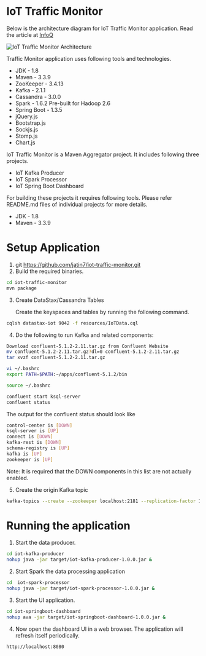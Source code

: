 # IoT Traffic Monitor

Below is the architecture diagram for IoT Traffic Monitor application. Read the article at [InfoQ](https://www.infoq.com/articles/traffic-data-monitoring-iot-kafka-and-spark-streaming)

![IoT Traffic Monitor Architecture](https://github.com/baghelamit/iot-traffic-monitor/blob/master/iot-architecture.png)

Traffic Monitor application uses following tools and technologies.

- JDK - 1.8
- Maven - 3.3.9
- ZooKeeper - 3.4.13
- Kafka - 2.1.1
- Cassandra - 3.0.0
- Spark - 1.6.2 Pre-built for Hadoop 2.6
- Spring Boot - 1.3.5
- jQuery.js
- Bootstrap.js
- Sockjs.js
- Stomp.js
- Chart.js

IoT Traffic Monitor is a Maven Aggregator project. It includes following three projects.

- IoT Kafka Producer
- IoT Spark Processor
- IoT Spring Boot Dashboard

For building these projects it requires following tools. Please refer README.md files of individual projects for more details.

- JDK - 1.8
- Maven - 3.3.9


# Setup Application

1. git https://github.com/jatin7/iot-traffic-monitor.git
2. Build the required binaries.
```sh
cd iot-traffic-monitor
mvn package
```
3. Create DataStax/Cassandra Tables

   Create the keyspaces and tables by running the following command. 
```sh
cqlsh datastax-iot 9042 -f resources/IoTData.cql
```

4. Do the following to run Kafka and related components:
```sh
Download confluent-5.1.2-2.11.tar.gz from Confluent Website 
mv confluent-5.1.2-2.11.tar.gz?dl=0 confluent-5.1.2-2.11.tar.gz
tar xvzf confluent-5.1.2-2.11.tar.gz

vi ~/.bashrc 
export PATH=$PATH:~/apps/confluent-5.1.2/bin

source ~/.bashrc

confluent start ksql-server
confluent status
```
The output for the confluent status should look like
```sh
control-center is [DOWN]
ksql-server is [UP]
connect is [DOWN]
kafka-rest is [DOWN]
schema-registry is [UP]
kafka is [UP]
zookeeper is [UP]
```
Note: It is required that the DOWN components in this list are not actually enabled.


5. Create the origin Kafka topic
```sh
kafka-topics --create --zookeeper localhost:2181 --replication-factor 1 --partitions 1 --topic iot-data-event
```

# Running the application
1. Start the data producer.
```sh
cd iot-kafka-producer
nohup java -jar target/iot-kafka-producer-1.0.0.jar &
```
2. Start Spark the data processing application 
```sh
cd  iot-spark-processor
nohup java -jar target/iot-spark-processor-1.0.0.jar &
```
3. Start the UI application.
```sh
cd iot-springboot-dashboard
nohup ava -jar target/iot-springboot-dashboard-1.0.0.jar &
```

4. Now open the dashboard UI in a web browser. The application will refresh itself periodically.
```sh
http://localhost:8080
```


 

